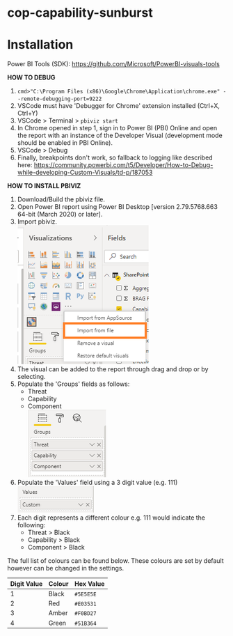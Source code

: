 # cop-capability-sunburst

# Installation

Power BI Tools (SDK):
https://github.com/Microsoft/PowerBI-visuals-tools

**HOW TO DEBUG**
1. `cmd>"C:\Program Files (x86)\Google\Chrome\Application\chrome.exe" --remote-debugging-port=9222`
2. VSCode must have 'Debugger for Chrome' extension installed (Ctrl+X, Ctrl+Y)
3. VSCode > Terminal > `pbiviz start`
4. In Chrome opened in step 1, sign in to Power BI (PBI) Online and open the report with an instance of the Developer Visual (development mode should be enabled in PBI Online).
5. VSCode > Debug
6. Finally, breakpoints don't work, so fallback to logging like described here:
https://community.powerbi.com/t5/Developer/How-to-Debug-while-developing-Custom-Visuals/td-p/187053

**HOW TO INSTALL PBIVIZ**
1. Download/Build the pbiviz file.
2. Open Power BI report using Power BI Desktop [version 2.79.5768.663 64-bit (March 2020) or later].
3. Import pbiviz.  
![Visual Import](images/importvisual.png)
4. The visual can be added to the report through drag and drop or by selecting.
5. Populate the 'Groups' fields as follows:
    - Threat
    - Capability
    - Component  
![Groups Update](images/updategroups.png)
6. Populate the 'Values' field using a 3 digit value (e.g. 111)  
![Values Update](images/updatevalues.png)
7. Each digit represents a different colour e.g. 111 would indicate the following:
    - Threat > Black
    - Capability > Black
    - Component > Black  

The full list of colours can be found below. These colours are set by default however can be changed in the settings.

Digit Value | Colour | Hex Value
--- | --- | ---
1 | Black | `#5E5E5E`
2 | Red | `#E03531`
3 | Amber | `#F0BD27`
4 | Green | `#51B364`


